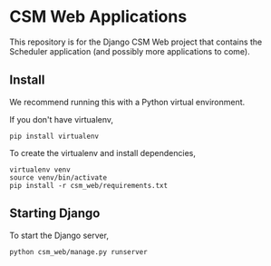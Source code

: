 # CSM Web Applications
This repository is for the Django CSM Web project that contains the Scheduler
application (and possibly more applications to come).

## Install
We recommend running this with a Python virtual environment.

If you don't have virtualenv,
```
pip install virtualenv
```

To create the virtualenv and install dependencies,
```
virtualenv venv
source venv/bin/activate
pip install -r csm_web/requirements.txt
```
## Starting Django
To start the Django server,
```
python csm_web/manage.py runserver
```
